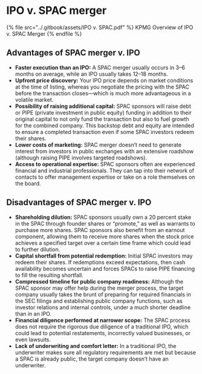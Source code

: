 # IPO v. SPAC merger

{% file src="../.gitbook/assets/IPO v. SPAC.pdf" %}
KPMG Overview of IPO v. SPAC Merger
{% endfile %}

## Advantages of SPAC merger v. IPO

* **Faster execution than an IPO:** A SPAC merger usually occurs in 3–6 months on average, while an IPO usually takes 12–18 months.
* **Upfront price discovery:** Your IPO price depends on market conditions at the time of listing, whereas you negotiate the pricing with the SPAC before the transaction closes—which is much more advantageous in a volatile market.
* **Possibility of raising additional capital:** SPAC sponsors will raise debt or PIPE (private investment in public equity) funding in addition to their original capital to not only fund the transaction but also to fuel growth for the combined company. This backstop debt and equity are intended to ensure a completed transaction even if some SPAC investors redeem their shares.
* **Lower costs of marketing:** SPAC merger doesn’t need to generate interest from investors in public exchanges with an extensive roadshow (although raising PIPE involves targeted roadshows).
* **Access to operational expertise:** SPAC sponsors often are experienced financial and industrial professionals. They can tap into their network of contacts to offer management expertise or take on a role themselves on the board.

## Disadvantages of SPAC merger v. IPO

* **Shareholding dilution:** SPAC sponsors usually own a 20 percent stake in the SPAC through founder shares or “promote,” as well as warrants to purchase more shares. SPAC sponsors also benefit from an earnout component, allowing them to receive more shares when the stock price achieves a specified target over a certain time frame which could lead to further dilution.
* **Capital shortfall from potential redemption:** Initial SPAC investors may redeem their shares. If redemptions exceed expectations, then cash availability becomes uncertain and forces SPACs to raise PIPE financing to fill the resulting shortfall.
* **Compressed timeline for public company readiness:** Although the SPAC sponsor may offer help during the merger process, the target company usually takes the brunt of preparing for required financials in the SEC filings and establishing public company functions, such as investor relations and internal controls, under a much shorter deadline than in an IPO.
* **Financial diligence performed at narrower scope:** The SPAC process does not require the rigorous due diligence of a traditional IPO, which could lead to potential restatements, incorrectly valued businesses, or even lawsuits.
* **Lack of underwriting and comfort letter:** In a traditional IPO, the underwriter makes sure all regulatory requirements are met but because a SPAC is already public, the target company doesn’t have an underwriter.
